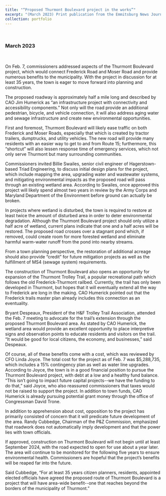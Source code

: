 ```yaml
---
title: "“Proposed Thurmont Boulevard project in the works”"
excerpt: "(March 2023) Print publication from the Emmitsburg News Journal, in partnership with the Woodsboro-Walkersville News Journal"
collection: portfolio
---
```


<p>&nbsp;</p>

### March 2023

<p>&nbsp;</p>

On Feb. 7, commissioners addressed aspects of the Thurmont Boulevard project, which would connect Frederick Road and Moser Road and provide numerous benefits to the municipality. With the project in discussion for at least 35 years, the town is eager to move forward into planning and construction.

The proposed roadway is approximately half a mile long and described by CAO Jim Humerick as “an infrastructure project with connectivity and accessibility components.” Not only will the road provide an additional pedestrian, bicycle, and vehicle connection, it will also address aging water and sewage infrastructure and create new environmental opportunities.

First and foremost, Thurmont Boulevard will likely ease traffic on both Frederick and Moser Roads, especially that which is created by tractor trailers, dumptrucks, and utility vehicles. The new road will provide many residents with an easier way to get to and from Route 15; furthermore, this “shortcut” will also lessen response time of emergency services, which not only serve Thurmont but many surrounding communities.

Commissioners invited Billie Swailes, senior civil engineer of Hagerstown-based Triad Engineering, to discuss initial design plans for the project, which include mapping the area, upgrading water and wastewater systems, and mitigating environmental impacts as the proposed road will pass through an existing wetland area. According to Swailes, once approved this project will likely spend almost two years in review by the Army Corps and Maryland Department of the Environment before ground can actually be broken.

In projects where wetland is disturbed, the town is required to restore at least twice the amount of disturbed area in order to deter environmental degradation. Although the Thurmont Boulevard project should only utilize a half acre of wetland, current plans indicate that one and a half acres will be restored. The proposed road crosses over a stagnant pond which, if removed, could create room for more forested wetland and eliminate harmful warm-water runoff from the pond into nearby streams.

From a town planning perspective, the restoration of additional acreage should also provide “credit” for future mitigation projects as well as the fulfillment of MS4 (sewage system) requirements.

The construction of Thurmont Boulevard also opens an opportunity for expansion of the Thurmont Trolley Trail, a popular recreational path which follows the old Frederick-Thurmont railbed. Currently, the trail has only been developed in Thurmont, but hopes that it will eventually extend all the way to Frederick are long in the making. CAO Humerick pointed out that the Frederick trails master plan already includes this connection as an eventuality.

Bryant Despeaux, President of the H&F Trolley Trail Association, attended the Feb. 7 meeting to advocate for the trail’s extension through the proposed Thurmont Boulevard area. As stated by CAO Humerick, the wetland area would provide an excellent opportunity to place interpretive signs and observation points to educate residents and visitors on the trail. “It would be good for local citizens, the economy, and businesses,” said Despeaux.

Of course, all of these benefits come with a cost, which was reviewed by CFO Linda Joyce. The total cost for the project as of Feb. 7 was $5,288,735, which includes a 15% contingency plan as well as water line upgrades. According to Joyce, the town is in a good financial position to pursue the Thurmont Boulevard project, with debt at a low and a healthy fund balance. “This isn’t going to impact future capital projects--we have the funding to do that,” said Joyce, who also reassured commissioners that taxes would not be raised to support the project. In addition to town funds, CAO Humerick is already pursuing potential grant money through the office of Congressman David Trone.

In addition to apprehension about cost, opposition to the project has primarily consisted of concern that it will predicate future development of the area. Randy Cubbedge, Chairman of the P&Z Commission, emphasized that roadwork does not automatically imply development and that the power lies with town officials.

If approved, construction on Thurmont Boulevard will not begin until at least September 2024, with the road expected to open for use about a year later. The area will continue to be monitored for the following five years to ensure environmental health. Commissioners are hopeful that the project’s benefits will be reaped far into the future.

Said Cubbedge, “For at least 35 years citizen planners, residents, appointed elected officials have agreed the proposed route of Thurmont Boulevard is a project that will have area-wide benefit--one that reaches beyond the borders of the municipality of Thurmont.”
